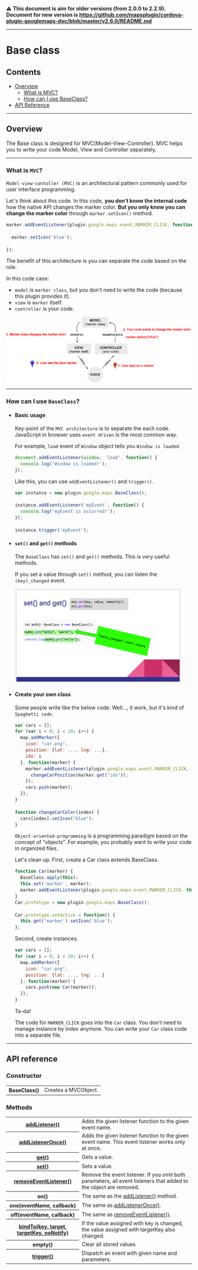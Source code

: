 :warning: **This document is aim for older versions (from 2.0.0 to 2.2.9).
Document for new version is https://github.com/mapsplugin/cordova-plugin-googlemaps-doc/blob/master/v2.6.0/README.md**


---------------
# Base class

## Contents

  - <a href="#overview">Overview</a>
    - <a href="#what-is-mvc">What is MVC?</a>
    - <a href="#how-can-i-use-baseclass">How can I use BaseClass?</a>
  - <a href="#api-reference">API Reference</a>

------------
## Overview

The Base class is designed for MVC(Model-View-Controller).
MVC helps you to write your code Model, View and Controller separately.

------------
### What is `MVC`?

`Model-view-contoller (MVC)` is an architectural pattern commonly used for user interface programming.

Let's think about this code. In this code, **you don't know the internal code** how the native API changes the marker color.
**But you only know you can change the marker color** through `marker.setIcon()` method.

```js
marker.addEventListener(plugin.google.maps.event.MARKER_CLICK, function() {

  marker.setIcon('blue');

});
```

The benefit of this architecture is you can separate the code based on the role.

In this code case:
 - `model` is `marker class`, but you don't need to write the code (because this plugin provides it).
 - `view` is `marker` itself.
 - `controller` is your code.

![](mvc.png)

------------

### How can I use `BaseClass`?

- #### Basic usage

  Key-point of the `MVC architecture` is to separate the each code.
  JavaScript in browser uses `event driven` is the most common way.

  For example, `load` event of `Window` object tells you `Window is loaded`.

  ```js
  document.addEventListener(window, 'load', function() {
    console.log('Window is loaded!');
  });
  ```

  Like this, you can use `addEventListener()` and `trigger()`.

  ```js
  var instance = new plugin.google.maps.BaseClass();

  instance.addEventListener('myEvent', function() {
    console.log('myEvent is occurred!');
  });

  instance.trigger('myEvent');
  ```

- #### `set()` and `get()` methods

  The `BaseClass` has `set()` and `get()` methods.
  This is very useful methods.

  If you set a value through `set()` method, you can listen the `(key)_changed` event.

  <a href="mvc_status_change_event.png"><img src="../Map/mvc_status_change_event.png" width="450"></a>

- #### Create your own class

  Some people write like the below code. Well..., it work, but it's kind of `Spaghetti code`.

  ```js
  var cars = [];
  for (var i = 0; i < 10; i++) {
    map.addMarker({
      icon: "car.png",
      position: {lat: ..., lng: ...},
      idx: i
    }, function(marker) {
      marker.addEventListener(plugin.google.maps.event.MARKER_CLICK, function() {
        changeCarPosition(marker.get("idx"));
      });
      cars.push(marker);
    });
  }

  function changeCarColor(index) {
    cars[index].setIcon("blue");
  }
  ```

  `Object-oriented-programming` is a programming paradigm based on the concept of "objects".
  For example, you probably want to write your code in organized files.

  Let's clean up.
  First, create a Car class extends BaseClass.

  ```js
  function Car(marker) {
    BaseClass.apply(this);
    this.set('marker', marker);
    marker.addEventListener(plugin.google.maps.event.MARKER_CLICK, this.setActive);
  }
  Car.prototype = new plugin.google.maps.BaseClass();

  Car.prototype.setActive = function() {
    this.get('marker').setIcon('blue');
  };
  ```

  Second, create instances.
  ```js
  var cars = [];
  for (var i = 0; i < 10; i++) {
    map.addMarker({
      icon: "car.png",
      position: {lat: ..., lng: ...}
    }, function(marker) {
      cars.push(new Car(marker));
    });
  }
  ```

  Ta-da!

  The code for `MARKER_CLICK` goes into the `Car` class.
  You don't need to manage instance by index anymore.
  You can write your `Car` class code into a separate file.

------------
## API reference

### Constructor

<table>
    <tr>
        <th>BaseClass()</th>
        <td>Creates a MVCObject.</td>
    </tr>
</table>

### Methods
<table>
    <tr>
        <th><a href="./addListener/README.md">addListener()</a></th>
        <td>Adds the given listener function to the given event name.</td>
    </tr>
    <tr>
        <th><a href="./addListenerOnce/README.md">addListenerOnce()</a></th>
        <td>Adds the given listener function to the given event name. This event listener works only at once.</td>
    </tr>
    <tr>
        <th><a href="./get_set/README.md">get()</a></th>
        <td>Gets a value.</td>
    </tr>
    <tr>
        <th><a href="./get_set/README.md">set()</a></th>
        <td>Sets a value.</td>
    </tr>
    <tr>
        <th><a href="./removeEventListener/README.md">removeEventListener()</a></th>
        <td>Remove the event listener. If you omit both parameters, all event listeners that added to the object are removed.</td>
    </tr>
    <tr>
        <th>on()</th>
        <td>The same as the <a href="./addListener/README.md">addListener()</a> method.</td>
    </tr>
    <tr>
        <th>one(eventName, callback)</th>
        <td>The same as <a href="./addListenerOnce/README.md">addListenerOnce()</a>.</td>
    </tr>
    <tr>
        <th>off(eventName, callback)</th>
        <td>The same as <a href="./removeEventListener/README.md">removeEventListener()</a>.</td>
    </tr>
    <tr>
        <th><a href="./bindTo/README.md">bindTo(key, target, targetKey, noNotify)</a></th>
        <td>If the value assigned with <span class="highlight">key</span> is changed, the value assigned with <span class="highlight">targetKey</span> also changed.</td>
    </tr>
    <tr>
        <th>empty()</th>
        <td>Clear all stored values</td>
    </tr>
    <tr>
        <th><a href="./trigger/README.md">trigger()</a></th>
        <td>Dispatch an event with given name and parameters.</td>
    </tr>
</table>
